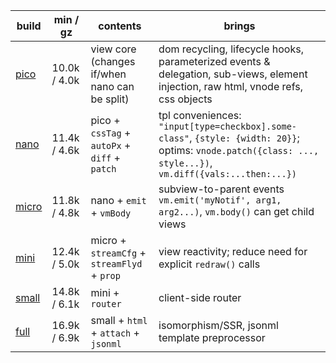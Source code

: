 | build      | min / gz     | contents                                       | brings                                                                                                                                                      |
| ---------- | ------------ | ---------------------------------------------- | ----------------------------------------------------------------------------------------------------------------------------------------------------------- |
| [pico][1]  | 10.0k / 4.0k | view core (changes if/when nano can be split)  | dom recycling, lifecycle hooks, parameterized events & delegation, sub-views, element injection, raw html, vnode refs, css objects                          |
| [nano][2]  | 11.4k / 4.6k | pico  + `cssTag` + `autoPx` + `diff` + `patch` | tpl conveniences: `"input[type=checkbox].some-class"`, `{style: {width: 20}}`; optims: `vnode.patch({class: ..., style...})`, `vm.diff({vals:...then:...})` |
| [micro][3] | 11.8k / 4.8k | nano  + `emit` + `vmBody`                      | subview-to-parent events `vm.emit('myNotif', arg1, arg2...)`, `vm.body()` can get child views                                                               |
| [mini][4]  | 12.4k / 5.0k | micro + `streamCfg` + `streamFlyd` + `prop`    | view reactivity; reduce need for explicit `redraw()` calls                                                                                                  |
| [small][5] | 14.8k / 6.1k | mini  + `router`                               | client-side router                                                                                                                                          |
| [full][6]  | 16.9k / 6.9k | small + `html` + `attach` + `jsonml`           | isomorphism/SSR, jsonml template preprocessor                                                                                                               |

[1]: https://github.com/leeoniya/domvm/blob/2.x-dev/dist/pico/domvm.pico.min.js
[2]: https://github.com/leeoniya/domvm/blob/2.x-dev/dist/nano/domvm.nano.min.js
[3]: https://github.com/leeoniya/domvm/blob/2.x-dev/dist/micro/domvm.micro.min.js
[4]: https://github.com/leeoniya/domvm/blob/2.x-dev/dist/mini/domvm.mini.min.js
[5]: https://github.com/leeoniya/domvm/blob/2.x-dev/dist/small/domvm.small.min.js
[6]: https://github.com/leeoniya/domvm/blob/2.x-dev/dist/full/domvm.full.min.js